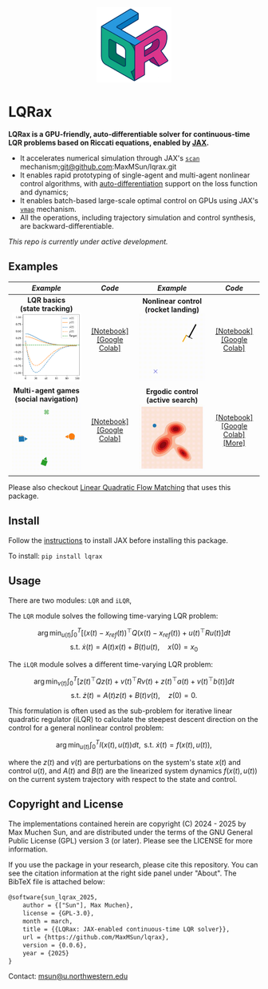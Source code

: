 <div align="center">
<img src="https://raw.githubusercontent.com/MaxMSun/lqrax/main/media/lqrax_logo.png" alt="logo" width="150"></img>
</div>

# LQRax
**LQRax is a GPU-friendly, auto-differentiable solver for continuous-time LQR problems based on Riccati equations, enabled by [JAX](https://github.com/jax-ml/jax).**

- It accelerates numerical simulation through JAX's [`scan`](https://docs.jax.dev/en/latest/_autosummary/jax.lax.scan.html) mechanism;git@github.com:MaxMSun/lqrax.git
- It enables rapid prototyping of single-agent and multi-agent nonlinear control algorithms, with [auto-differentiation](https://docs.jax.dev/en/latest/automatic-differentiation.html) support on the loss function and dynamics;
- It enables batch-based large-scale optimal control on GPUs using JAX's [`vmap`](https://docs.jax.dev/en/latest/_autosummary/jax.vmap.html) mechanism.
- All the operations, including trajectory simulation and control synthesis, are backward-differentiable.

*This repo is currently under active development.*

## Examples

| *Example* | *Code* | *Example* | *Code* |
| :---: | :---: | :---: | :---: |
| **LQR basics<br>(state tracking)** <br> <img src="media/lqr_example.png" alt="drawing" width="200"/> | [[Notebook]](examples/lqr_example.ipynb) <br> [[Google Colab]](https://colab.research.google.com/github/MaxMSun/lqrax/blob/main/examples/lqr_example.ipynb) | **Nonlinear control<br>(rocket landing)** <br> <img src="media/rocket_landing.gif" alt="drawing" width="200"/> | [[Notebook]](examples/ilqr_example.ipynb) <br> [[Google Colab]](https://colab.research.google.com/github/MaxMSun/lqrax/blob/main/examples/ilqr_example.ipynb) |
| **Multi-agent games<br>(social navigation)** <br> <img src="media/ilqgames.gif" alt="drawing" width="200"/> | [[Notebook]](examples/ilqgames_example.ipynb) <br> [[Google Colab]](https://colab.research.google.com/github/MaxMSun/lqrax/blob/main/examples/ilqgames_example.ipynb) | **Ergodic control<br>(active search)** <br> <img src="media/fourier_ergctrl.gif" alt="drawing" width="200"/> | [[Notebook]](examples/ergctrl_example.ipynb) <br> [[Google Colab]](https://colab.research.google.com/github/MaxMSun/lqrax/blob/main/examples/ergctrl_example.ipynb) <br> [[More]](https://github.com/MurpheyLab/ergodic-control-sandbox) |

Please also checkout [Linear Quadratic Flow Matching](https://murpheylab.github.io/lqr-flow-matching/) that uses this package.

## Install

Follow the [instructions](https://github.com/jax-ml/jax?tab=readme-ov-file#installation) to install JAX before installing this package.

To install: `pip install lqrax`

## Usage

There are two modules: `LQR` and `iLQR`,

The `LQR` module solves the following time-varying LQR problem:

$$
\arg\min_{u(t)} \int_0^T \Big[ (x(t)-x_{ref}(t))^\top Q (x(t)-x_{ref}(t)) + u(t)^\top R u(t) \Big] dt
$$
$$
\text{s.t. } \dot{x}(t) = A(t) x(t) + B(t) u(t), \quad x(0) = x_0
$$

The `iLQR` module solves a different time-varying LQR problem:

$$
\arg\min_{v(t)} \int_0^T \Big[ z(t)^\top Q z(t) + v(t)^\top R v(t) + z(t)^\top a(t) + v(t)^\top b(t) \Big] dt
$$
$$
\text{s.t. } \dot{z}(t) = A(t) z(t) + B(t) v(t), \quad z(0) = 0.
$$

This formulation is often used as the sub-problem for iterative linear quadratic regulator (iLQR) to calculate the steepest descent direction on the control for a general nonlinear control problem:

$$
\arg\min_{u(t)} \int_0^T l(x(t), u(t)) dt, \text{ s.t. } \dot{x}(t) = f(x(t), u(t)),
$$ 

where the $z(t)$ and $v(t)$ are perturbations on the system's state $x(t)$ and control $u(t)$, and $A(t)$ and $B(t)$ are the linearized system dynamics $f(x(t), u(t))$ on the current system trajectory with respect to the state and control. 

## Copyright and License

The implementations contained herein are copyright (C) 2024 - 2025 by Max Muchen Sun, and are distributed under the terms of the GNU General Public License (GPL) version 3 (or later). Please see the LICENSE for more information.

If you use the package in your research, please cite this repository. You can see the citation information at the right side panel under "About". The BibTeX file is attached below:
```
@software{sun_lqrax_2025,
    author = {["Sun"], Max Muchen},
    license = {GPL-3.0},
    month = march,
    title = {{LQRax: JAX-enabled continuous-time LQR solver}},
    url = {https://github.com/MaxMSun/lqrax},
    version = {0.0.6},
    year = {2025}
}
```

Contact: msun@u.northwestern.edu
